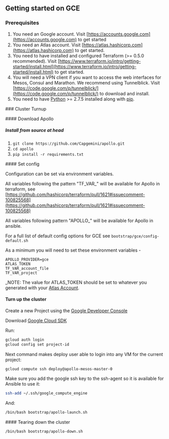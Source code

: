 ## Getting started on GCE

### Prerequisites

1. You need an Google account. Visit [https://accounts.google.com](https://accounts.google.com) to get started
2. You need an Atlas account. Visit [https://atlas.hashicorp.com](https://atlas.hashicorp.com) to get started.
3. You need to have installed and configured Terraform (>= 0.5.0 recommended). Visit [https://www.terraform.io/intro/getting-started/install.html](https://www.terraform.io/intro/getting-started/install.html) to get started.
4. You will need a VPN client if you want to access the web interfaces for Mesos, Consul and Marathon. We recommend using Tunnelblick. Visit [https://code.google.com/p/tunnelblick/](https://code.google.com/p/tunnelblick/) to download and install.
5. You need to have [Python](https://www.python.org/) >= 2.7.5 installed along with [pip](https://pip.pypa.io/en/latest/installing.html).

### Cluster Turnup

#### Download Apollo

##### Install from source at head
1. `git clone https://github.com/Capgemini/apollo.git`
2. `cd apollo`
3. `pip install -r requirements.txt`

#### Set config

Configuration can be set via environment variables.

All variables following the pattern "TF_VAR_" will be available for Apollo in terraform, see [https://github.com/hashicorp/terraform/pull/1621#issuecomment-100825568](https://github.com/hashicorp/terraform/pull/1621#issuecomment-100825568)

All variables following pattern "APOLLO_" will be available for Apollo in ansible.

For a full list of default config options for GCE see `bootstrap/gce/config-default.sh`

As a minimum you will need to set these environment variables -

```
APOLLO_PROVIDER=gce
ATLAS_TOKEN
TF_VAR_account_file
TF_VAR_project
```

_NOTE: The value for ATLAS_TOKEN should be set to whatever you generated with your [Atlas Account](https://atlas.hashicorp.com/settings/tokens).

#### Turn up the cluster
Create a new Project using the [Google Developer Console](https://console.developers.google.com/project)

Download [Google Cloud SDK](https://cloud.google.com/sdk/)

Run:

```bash
gcloud auth login
gcloud config set project-id
```

Next command makes deploy user able to login into  any VM for the current project:

```bash
gcloud compute ssh deploy@apollo-mesos-master-0
```

Make sure you add the google ssh key to the ssh-agent so it is available for Ansible to use it:

```bash
ssh-add ~/.ssh/google_compute_engine   
```

And:

```bash
/bin/bash bootstrap/apollo-launch.sh
```

#### Tearing down the cluster

```bash
/bin/bash bootstrap/apollo-down.sh
```
